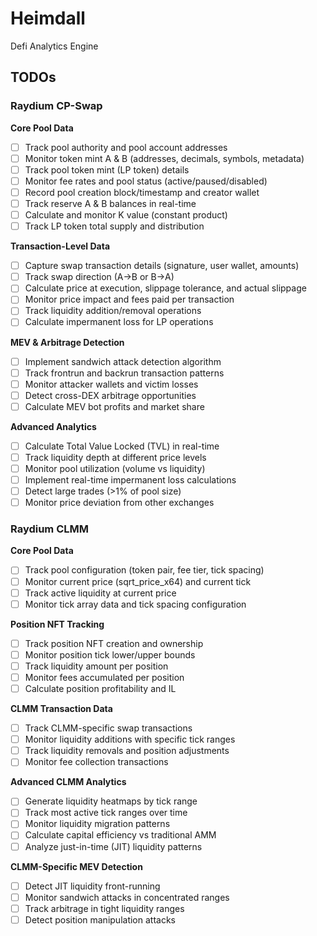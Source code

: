 # Heimdall

Defi Analytics Engine

## TODOs

### Raydium CP-Swap

**Core Pool Data**

- [ ] Track pool authority and pool account addresses
- [ ] Monitor token mint A & B (addresses, decimals, symbols, metadata)
- [ ] Track pool token mint (LP token) details
- [ ] Monitor fee rates and pool status (active/paused/disabled)
- [ ] Record pool creation block/timestamp and creator wallet
- [ ] Track reserve A & B balances in real-time
- [ ] Calculate and monitor K value (constant product)
- [ ] Track LP token total supply and distribution

**Transaction-Level Data**

- [ ] Capture swap transaction details (signature, user wallet, amounts)
- [ ] Track swap direction (A->B or B->A)
- [ ] Calculate price at execution, slippage tolerance, and actual slippage
- [ ] Monitor price impact and fees paid per transaction
- [ ] Track liquidity addition/removal operations
- [ ] Calculate impermanent loss for LP operations

**MEV & Arbitrage Detection**

- [ ] Implement sandwich attack detection algorithm
- [ ] Track frontrun and backrun transaction patterns
- [ ] Monitor attacker wallets and victim losses
- [ ] Detect cross-DEX arbitrage opportunities
- [ ] Calculate MEV bot profits and market share

**Advanced Analytics**

- [ ] Calculate Total Value Locked (TVL) in real-time
- [ ] Track liquidity depth at different price levels
- [ ] Monitor pool utilization (volume vs liquidity)
- [ ] Implement real-time impermanent loss calculations
- [ ] Detect large trades (>1% of pool size)
- [ ] Monitor price deviation from other exchanges

### Raydium CLMM

**Core Pool Data**

- [ ] Track pool configuration (token pair, fee tier, tick spacing)
- [ ] Monitor current price (sqrt_price_x64) and current tick
- [ ] Track active liquidity at current price
- [ ] Monitor tick array data and tick spacing configuration

**Position NFT Tracking**

- [ ] Track position NFT creation and ownership
- [ ] Monitor position tick lower/upper bounds
- [ ] Track liquidity amount per position
- [ ] Monitor fees accumulated per position
- [ ] Calculate position profitability and IL

**CLMM Transaction Data**

- [ ] Track CLMM-specific swap transactions
- [ ] Monitor liquidity additions with specific tick ranges
- [ ] Track liquidity removals and position adjustments
- [ ] Monitor fee collection transactions

**Advanced CLMM Analytics**

- [ ] Generate liquidity heatmaps by tick range
- [ ] Track most active tick ranges over time
- [ ] Monitor liquidity migration patterns
- [ ] Calculate capital efficiency vs traditional AMM
- [ ] Analyze just-in-time (JIT) liquidity patterns

**CLMM-Specific MEV Detection**

- [ ] Detect JIT liquidity front-running
- [ ] Monitor sandwich attacks in concentrated ranges
- [ ] Track arbitrage in tight liquidity ranges
- [ ] Detect position manipulation attacks
